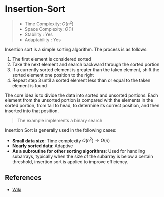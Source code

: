 # Insertion-Sort

> - Time Complexity: $O(n^2)$
> - Space Complexity: $O(1)$
> - Stability : Yes
> - Adaptability : Yes

Insertion sort is a simple sorting algorithm. The process is as follows:

1. The first element is considered sorted
2. Take the next element and search backward through the sorted portion
3. If a currently sorted element is greater than the taken element, shift the sorted element one position to the right
4. Repeat step 3 until a sorted element less than or equal to the taken element is found

The core idea is to divide the data into sorted and unsorted portions. Each element from the unsorted portion is compared with the elements in the sorted portion, from tail to head, to determine its correct position, and then inserted into that position.

> The example implements a binary search

Insertion Sort is generally used in the following cases:
- **Small data size**: Time complexity $O(n^2) \to O(n)$
- **Nearly sorted data**: Adaptive
- **As a subroutine for other sorting algorithms**: Used for handling subarrays, typically when the size of the subarray is below a certain threshold, insertion sort is applied to improve efficiency.

## References
- [Wiki](https://en.wikipedia.org/wiki/Insertion_sort)
